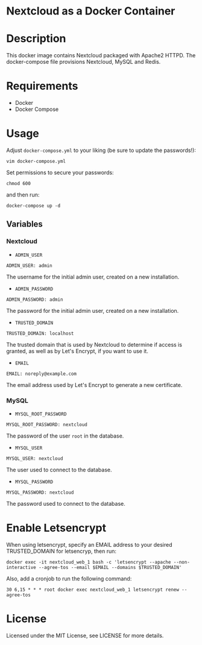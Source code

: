 Nextcloud as a Docker Container
==============================

# Description
This docker image contains Nextcloud packaged with Apache2 HTTPD.
The docker-compose file provisions Nextcloud, MySQL and Redis.

# Requirements
* Docker
* Docker Compose

# Usage
Adjust `docker-compose.yml` to your liking (be sure to update the passwords!):
```
vim docker-compose.yml
```

Set permissions to secure your passwords:
```
chmod 600
```

and then run:
```
docker-compose up -d
```

## Variables

### Nextcloud

* `ADMIN_USER`
```
ADMIN_USER: admin
```
The username for the initial admin user, created on a new installation.

* `ADMIN_PASSWORD`
```
ADMIN_PASSWORD: admin
```
The password for the initial admin user, created on a new installation.

* `TRUSTED_DOMAIN`
```
TRUSTED_DOMAIN: localhost
```
The trusted domain that is used by Nextcloud to determine if access is granted, as well as by Let's Encrypt, if you want to use it.

* `EMAIL`
```
EMAIL: noreply@example.com
```
The email address used by Let's Encrypt to generate a new certificate.

### MySQL

* `MYSQL_ROOT_PASSWORD`
```
MYSQL_ROOT_PASSWORD: nextcloud
```
The password of the user `root` in the database.

* `MYSQL_USER`
```
MYSQL_USER: nextcloud
```
The user used to connect to the database.

* `MYSQL_PASSWORD`
```
MYSQL_PASSWORD: nextcloud
```
The password used to connect to the database.

# Enable Letsencrypt
When using letsencrypt, specify an EMAIL address to your desired TRUSTED_DOMAIN for letsencryp, then run:

```
docker exec -it nextcloud_web_1 bash -c 'letsencrypt --apache --non-interactive --agree-tos --email $EMAIL --domains $TRUSTED_DOMAIN'
```

Also, add a cronjob to run the following command:
```
30 6,15 * * * root docker exec nextcloud_web_1 letsencrypt renew --agree-tos
```

# License
Licensed under the MIT License, see LICENSE for more details.
